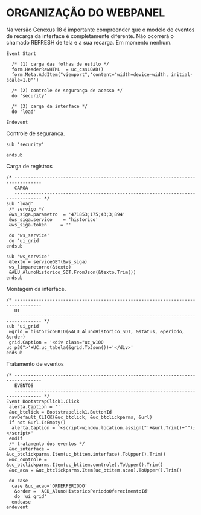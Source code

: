 # ORGANIZAÇÃO DO WEBPANEL
Na versão Genexus 18 é importante compreender que o modelo de eventos de recarga da interface é completamente diferente.
Não ocorrerá o chamado REFRESH de tela e a sua recarga. Em momento nenhum.

```
Event Start

  /* (1) carga das folhas de estilo */
  form.HeaderRawHTML  = uc_cssLOAD()
  form.Meta.AddItem("viewport",'content="width=device-width, initial-scale=1.0"')

  /* (2) controle de segurança de acesso */
  do 'security'

  /* (3) carga da interface */
  do 'load'	
	
Endevent
```
Controle de segurança.
```
sub 'security'
	
endsub
```
Carga de registros
```
/* --------------------------------------------------------------------------------
   CARGA
   -------------------------------------------------------------------------------- */
sub 'load'
 /* serviço */
 &ws_siga.parametro  = '471853;175;43;3;894'
 &ws_siga.servico    = 'historico'
 &ws_siga.token		= ''
	
 do 'ws_service'
 do 'ui_grid'
endsub

sub 'ws_service'
 &texto = serviceGET(&ws_siga)
 ws_limparetorno(&texto)
 &ALU_AlunoHistorico_SDT.FromJson(&texto.Trim())
endsub
```
Montagem da interface.
```
/* --------------------------------------------------------------------------------
   UI
   -------------------------------------------------------------------------------- */
sub 'ui_grid'
 &grid = historicoGRID(&ALU_AlunoHistorico_SDT, &status, &periodo, &order)	
 grid.Caption = '<div class="uc_w100 uc_p30">'+UC.uc_tabela(&grid.ToJson())+'</div>'
endsub
```
Tratamento de eventos 
```
/* --------------------------------------------------------------------------------
   EVENTOS
   -------------------------------------------------------------------------------- */
Event BootstrapClick1.Click
 alerta.Caption = ''
 &uc_btclick = Bootstrapclick1.ButtonId
 navDefault_CLICK(&uc_btclick, &uc_btclickparms, &url)
 if not &url.IsEmpty()
  alerta.Caption = '<script>window.location.assign("'+&url.Trim()+'");</script>'
 endif
 /* tratamento dos eventos */
 &uc_interface = &uc_btclickparms.Item(uc_btitem.interface).ToUpper().Trim()
 &uc_controle = &uc_btclickparms.Item(uc_btitem.controle).ToUpper().Trim()
 &uc_aca = &uc_btclickparms.Item(uc_btitem.acao).ToUpper().Trim()
	
 do case
  case &uc_acao='ORDERPERIODO'
   &order = 'ACD_AlunoHistoricoPeriodoOferecimentoId'
   do 'ui_grid'
  endcase
endevent

```
